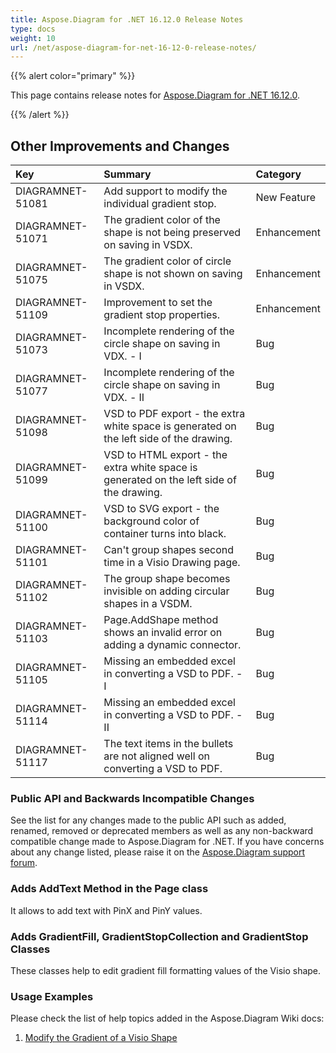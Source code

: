 ```yaml
---
title: Aspose.Diagram for .NET 16.12.0 Release Notes
type: docs
weight: 10
url: /net/aspose-diagram-for-net-16-12-0-release-notes/
---
```


{{% alert color="primary" %}} 

This page contains release notes for [Aspose.Diagram for .NET 16.12.0](https://www.nuget.org/packages/Aspose.Diagram/16.12.0).

{{% /alert %}} 
## **Other Improvements and Changes**

|**Key**|**Summary**|**Category**|
| :- | :- | :- |
|DIAGRAMNET-51081|Add support to modify the individual gradient stop.|New Feature|
|DIAGRAMNET-51071|The gradient color of the shape is not being preserved on saving in VSDX.|Enhancement|
|DIAGRAMNET-51075|The gradient color of circle shape is not shown on saving in VSDX.|Enhancement|
|DIAGRAMNET-51109|Improvement to set the gradient stop properties.|Enhancement|
|DIAGRAMNET-51073|Incomplete rendering of the circle shape on saving in VDX. - I|Bug|
|DIAGRAMNET-51077|Incomplete rendering of the circle shape on saving in VDX. - II|Bug|
|DIAGRAMNET-51098|VSD to PDF export - the extra white space is generated on the left side of the drawing.|Bug|
|DIAGRAMNET-51099|VSD to HTML export - the extra white space is generated on the left side of the drawing.|Bug|
|DIAGRAMNET-51100|VSD to SVG export - the background color of container turns into black.|Bug|
|DIAGRAMNET-51101|Can't group shapes second time in a Visio Drawing page.|Bug|
|DIAGRAMNET-51102|The group shape becomes invisible on adding circular shapes in a VSDM.|Bug|
|DIAGRAMNET-51103|Page.AddShape method shows an invalid error on adding a dynamic connector.|Bug|
|DIAGRAMNET-51105|Missing an embedded excel in converting a VSD to PDF. - I|Bug|
|DIAGRAMNET-51114|Missing an embedded excel in converting a VSD to PDF. -II|Bug|
|DIAGRAMNET-51117|The text items in the bullets are not aligned well on converting a VSD to PDF.|Bug|
### **Public API and Backwards Incompatible Changes**
See the list for any changes made to the public API such as added, renamed, removed or deprecated members as well as any non-backward compatible change made to Aspose.Diagram for .NET. If you have concerns about any change listed, please raise it on the [Aspose.Diagram support forum](http://www.aspose.com/community/forums/aspose.diagram-product-family/489/showforum.aspx).
### **Adds AddText Method in the Page class**
It allows to add text with PinX and PinY values.
### **Adds GradientFill, GradientStopCollection and GradientStop Classes**
These classes help to edit gradient fill formatting values of the Visio shape.
### **Usage Examples**
Please check the list of help topics added in the Aspose.Diagram Wiki docs:

1. [Modify the Gradient of a Visio Shape](http://www.aspose.com/docs/display/diagramnet/Modify+the+Gradient+of+a+Visio+Shape)
